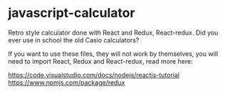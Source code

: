 # javascript-calculator

Retro style calculator done with React and Redux, React-redux. Did you ever use in school the old Casio calculators?

If you want to use these files, they will not work by themselves, you will need to import React, Redux and React-redux, read more here:

https://code.visualstudio.com/docs/nodejs/reactjs-tutorial
https://www.npmjs.com/package/redux
